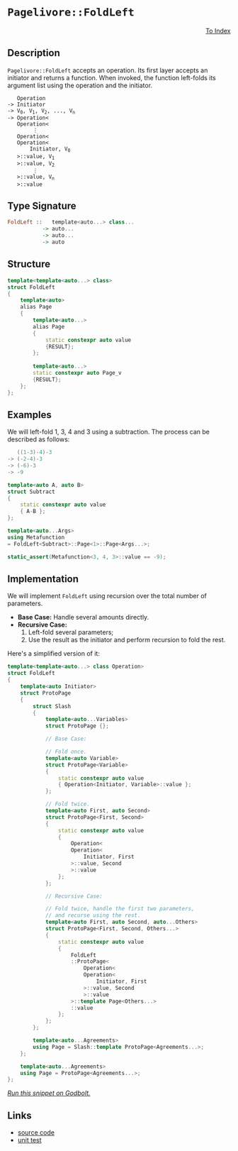 <!-- Copyright 2024 Feng Mofan
SPDX-License-Identifier: Apache-2.0 -->

# `Pagelivore::FoldLeft`

<p style='text-align: right;'><a href="../../../facilities/metafunctions.md#pagelivore-fold-left">To Index</a></p>

## Description

`Pagelivore::FoldLeft` accepts an operation.
Its first layer accepts an initiator and returns a function.
When invoked, the function left-folds its argument list using the operation and the initiator.

<pre><code>   Operation
-> Initiator
-> V<sub>0</sub>, V<sub>1</sub>, V<sub>2</sub>, ..., V<sub>n</sub>
-> Operation&lt;
   Operation&lt;
        &vellip;
   Operation&lt;
   Operation&lt;
       Initiator, V<sub>0</sub>
   &gt;::value, V<sub>1</sub>
   &gt;::value, V<sub>2</sub>
        &vellip;
   &gt;::value, V<sub>n</sub>
   &gt;::value</code></pre>

## Type Signature

```Haskell
FoldLeft ::   template<auto...> class...
           -> auto...
           -> auto...
           -> auto
```

## Structure

```C++
template<template<auto...> class>
struct FoldLeft
{
    template<auto>
    alias Page
    {
        template<auto...>
        alias Page
        {
            static constexpr auto value
            {RESULT};
        };
        
        template<auto...>
        static constexpr auto Page_v
        {RESULT};
    };
};
```

## Examples

We will left-fold 1, 3, 4 and 3 using a subtraction.
The process can be described as follows:

```C++
   ((1-3)-4)-3
-> (-2-4)-3
-> (-6)-3
-> -9
```

```C++
template<auto A, auto B>
struct Subtract
{
    static constexpr auto value
    { A-B };
};

template<auto...Args>
using Metafunction 
= FoldLeft<Subtract>::Page<1>::Page<Args...>;

static_assert(Metafunction<3, 4, 3>::value == -9);
```

## Implementation

We will implement `FoldLeft` using recursion over the total number of parameters.

- **Base Case:** Handle several amounts directly.
- **Recursive Case:**
  1. Left-fold several parameters;
  2. Use the result as the initiator and perform recursion to fold the rest.

Here's a simplified version of it:

```C++
template<template<auto...> class Operation>
struct FoldLeft
{
    template<auto Initiator>
    struct ProtoPage
    {
        struct Slash
        {
            template<auto...Variables>
            struct ProtoPage {};

            // Base Case:

            // Fold once.
            template<auto Variable>
            struct ProtoPage<Variable>
            {
                static constexpr auto value
                { Operation<Initiator, Variable>::value };
            };

            // Fold twice.
            template<auto First, auto Second>
            struct ProtoPage<First, Second>
            {
                static constexpr auto value 
                { 
                    Operation<
                    Operation<
                        Initiator, First
                    >::value, Second
                    >::value
                };
            };

            // Recursive Case:

            // Fold twice, handle the first two parameters,
            // and recurse using the rest.
            template<auto First, auto Second, auto...Others>
            struct ProtoPage<First, Second, Others...>
            {
                static constexpr auto value
                {
                    FoldLeft
                    ::ProtoPage<
                        Operation<
                        Operation<
                            Initiator, First
                        >::value, Second
                        >::value
                    >::template Page<Others...>
                    ::value
                };
            };
        };

        template<auto...Agreements>
        using Page = Slash::template ProtoPage<Agreements...>;
    };

    template<auto...Agreements>
    using Page = ProtoPage<Agreements...>;
};
```

[*Run this snippet on Godbolt.*](https://godbolt.org/#z:OYLghAFBqd5QCxAYwPYBMCmBRdBLAF1QCcAaPECAMzwBtMA7AQwFtMQByARg9KtQYEAysib0QXACx8BBAKoBnTAAUAHpwAMvAFYTStJg1DIApACYAQuYukl9ZATwDKjdAGFUtAK4sGIAKxcpK4AMngMmAByPgBGmMQgABxBAA6oCoRODB7evgGp6ZkCYRHRLHEJybaY9o4CQgRMxAQ5Pn6B1bVZDU0EJVGx8UlBCo3NrXkdo739ZRXDAJS2qF7EyOwcBJgsKQZbJgDMbls7e5iHbkxeRAB0d4fYANTIBgoKjwDyKfFMdQwPJg0AEFRsQvA5HgAxTzoEKYKgEQFAkwAdiswMemMeJ12v3ORyuREeAEkGJlfiQARisaDwQRHspiKgiMomMBztTMaj0UCsXzHrSIUJXggkfysdyxeL%2BTizhdCag7jcAGpNPBMGL0BRU3nSvmC%2BmM5moVnsx6SlEAEUOPKlesxAHoHY8LEwlI9LkoQEi7fanVCYY8BOsbr69bK8fLrqhHqriOrNfjsGHpQaGUyWWz8W44wn6Dr7RK0SnC9NHMhngJRphVCliI8FY8AG5iLwc3WFvncz7fYi/LIXUnkohkWNqjX5g7YEAgFveTDmq02kv81HWg62zl%2B53Q2jobEAdzwIZXfIj%2BwJ0aheGIo1IDavQkwaAY6ALnbTRsz7IukJvd8eJ8XzfKdTyLHlO35Mtj0rBhq1retGznNtzS3SDuzAwsvh%2BP4Lkw%2B1sL7XCjnwyCh0cClRz/W9ETQyCJSnGdkMwe8gIEN86Po81GNnVt2y4rklw3fC12XYF8P9AAlZ9VgyJsF09dgfU4/l/V3fcCCPdZ7wQQx0HobEEAXGgaMPGMUiaVhMC2W9SAk509MeYgZNvBcvAyIxDIXZzRlDFSz22XEL0uK9qIAxs2Nfe8FSVD4CCM2931LAgwQhL8TSzX9/wIVjn3Y%2B84oShQlSS%2B1JX81NGnLWD4LrB8iWY0jwKa8V1LhBEWv5Gd0tNbNOr1Qj%2BwEPCKq4wbiLcfrO3I9UR3vMLaI7ATxQeJi%2BNy4CppWnjGtGsqePPBdeouQr4mK%2B5QL2vU1vnTrROEvb7og6UnuUpaAtOSNL1uO4gWAZztkYAhtUu96sXc8JgAZLNuMtQCRRnQ702NY6jj%2BgG2EEc7Q1Ah6lte8St0OqMfpudHMEBrHSohzzeth5Hv2zcnKeBkrcdtITNyBB0ACo%2Bf5gXBYdJFef5x4ABVMFGd4BeF4FRcFxW%2Bbl5FgWJ76YyBaKrysUG0yELwYhSpgHB9Yst2gisX1qxCr12/G0UeIEAFoLEXdcOY9t71ZC0mgWIYAQeTYEaahgBZaymCoLwGAcLJUORA44ba%2BFESOA2jb7U2eNRtwuFWkBc/9wO2eTPGkUtgB9N0lGaCAI8aaPY4mg572kR4DgL5jYcOOHnYATgWG0OCWWhOH8Xg/A4LRSFQThJssawBRWNYF3MA4eFIAhNBHpYAGsAkkG4NEkLgUQODR/A0MwADYb7MRJEn0ThJF4FgJA0DRSCnme544XgFAgC/tvaeI9SBwFgDARAIAVgEBSNccglA0A7DoPESIVlOCqESDfZ2N9JCPGAMgCsUgbhmF4JgfAI48DoD0PwQQIgxDsCkDIQQigVDqFAaQXQQQDx9hSJwHgo9x6Tx3rPTgHxrjwPpKgKgjwsE4LwQQohjwSFmEeBADwKD6D1nXlwBYvAQFaCWBAJAyCUioLIBQCAZiLEgGAFIMwfA6A2UARAGIoiYjhCaAATwEbwTxzBiDeI%2BDEbQz4QGb2QZjAgHwGC0F8ZwrAMQvDAEuLQWggDuC8CwCwQwwBxCJJvOEvA8lMkzxrDJLYfjyCCBqKI2geAYh9iCR4LAoiUp4Hflk0g8liAxHSJgS02w8kNKMDvJYVADCB2VHgTAB5sJT03nQ4QohxDMOWWwtQojuH6DySgaw1h9CNMAZAJYqAUh/Eyc7UYIFLSmEXpYMwv9enxiwCciASw7DFOcBAVwEw/BBFCOEAY5QhgFAyH8f5eg0gQqyLMQYCQRg1G%2BQwHo4xPBtD0F8uO9Qxh9GBXMMFtg8VQpGHi%2BFoLEWfJXusCQQiOAT2/qIv%2BcjsG4PwYQ4hR81EQFwIQEg5ozAb30VvcZSwjJMCwAkD5pAD6SAODcfuBwUSSBPmYSQN9P7%2BBvv3Z%2BHBX6kHfhvG4N8uA30SP3ZIN9/Cn38Eqm%2BTLOF/wAUA0VoDjFQJMTAyRCCrE2O0egtgnAmgsCbCiZ2TBngGE8lwfuNwuDH3IZQkg1DaGyAYWs6QGylBbM4boRxvCmD8KyfSxlP9eB/wkXA64QZZEhrDRGqNeSVFxoTRodRmjzHaMFQcMwIrDFgK9f6%2BIiDrGoC0UMet4aXh5NjVwL%2BNBaAuMoO4zhASfHVPXUEkJYSHDVKiUDWJ8TRFJJSWkjJ1SckjI2DPfAzk46lNERU5A1wNib3CFsMenCGlNJ8a0m9Bj4xdM3r0/pSghm5KMKM0A7q%2BBTIUDMuZCzqnLIzUwrNshNkcJnvm3ZYz7lWEsEcmI7yzkXKyFcm5vcCPWCeRWl51CpbwE%2BcinFfhfmvlJcEV8FL5jgqKNkDFeR%2BN/F40S7Ffw0UtCEwCzoKKpNicRcS3oXHpjNEU3S5YqxaV6L1WW5lnAGzEFDeGyNM6Y2tuPuovlI4e16IMWK0gEqpWUHpQao1caT4ojtSic%2Bkh1V4KCOWsR/9bCuoHR6%2BAXrYFSNHcO4ggaNghsUSwBQTYKxNljTcM4owk38teWm%2Bhqz0MsPkDm7DOgQCt0LcWwRemRFOvET66RdbjMpbSxlrLOX6QaPHV2%2BIPaDj9vGeA0xfWLFxfG9o2cyAUgpErpl/ulduvVza1m5xZ0V0eK8UEzdO3gmhPCfu8d0Sj0JNvZgZJqSxAXu6VeqDAHSB3uKY%2Bzhz7X3VI/XU79jTmneP/e0oD1TQMDIgyMyGI3JlsgQ7M%2BZ3xFm8FQ8ViQGHWHle2VVvDxgDlEZ/aR2e5GqycAdDc/ZDyLB0dngxt5zG5NsZcJxmTeggWlARdCwokKmcibhQStnSKui4pU1zunknyW88pViklwu1P4tZxL3TCgaVMNLQ13%2Bhnkv4NS%2Bl5sXW8SjGs8mnRQr7NuqMeKzAkqhgyq/e5kAZg40HAOP4K%2Bp9P6O5ROax1avQuAOAY5uV/hFX%2BESLffukh%2B7n2VVwVuX6Diq4rZwBz7r6VkK9wn0LEWli9IyM4SQQA%3D)

## Links

- [source code](../../../../conceptrodon/pagelivore/fold_left.hpp)
- [unit test](../../../../tests/unit/metafunctions/pagelivore/fold_left.test.hpp)
